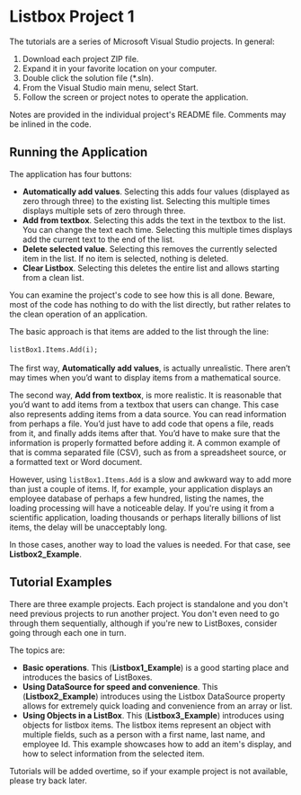 # Listbox Project 1

The tutorials are a series of Microsoft Visual Studio projects. In general:

1. Download each project ZIP file.
1. Expand it in your favorite location on your computer.
1. Double click the solution file (*.sln).
1. From the Visual Studio main menu, select Start.
1. Follow the screen or project notes to operate the application.

Notes are provided in the individual project's README file. Comments may be inlined in the code.

## Running the Application
The application has four buttons:
- **Automatically add values**. Selecting this adds four values (displayed as zero through three) to the existing list.
Selecting this multiple times displays multiple sets of zero through three.
- **Add from textbox**. Selecting this adds the text in the textbox to the list. You can change the text each time.
Selecting this multiple times displays add the current text to the end of the list.
- **Delete selected value**. Selecting this removes the currently selected item in the list.
If no item is selected, nothing is deleted.
- **Clear Listbox**. Selecting this deletes the entire list and allows starting from a clean list.

You can examine the project's code to see how this is all done. Beware, most of the code has nothing to do with the list directly, but rather relates to the clean operation of an application.

The basic approach is that items are added to the list through the line:<br><br>
```listBox1.Items.Add(i);```<br><br>
The first way, **Automatically add values**, is actually unrealistic. There aren’t may times when you’d want to display items from a mathematical source.

The second way, **Add from textbox**, is more realistic. It is reasonable that you’d want to add items from a textbox that users can change. This case also represents adding items from a data source. You can read information from perhaps a file. You’d just have to add code that opens a file, reads from it, and finally adds items after that. You’d have to make sure that the information is properly formatted before adding it. A common example of that is comma separated file (CSV), such as from a spreadsheet source, or a formatted text or Word document.

However, using `listBox1.Items.Add` is a slow and awkward way to add more than just a couple of items. If, for example, your application displays an employee database of perhaps a few hundred, listing the names, the loading processing will have a noticeable delay. If you're using it from a scientific application, loading thousands or perhaps literally billions of list items, the delay will be unacceptably long.

In those cases, another way to load the values is needed. For that case, see **Listbox2_Example**.

## Tutorial Examples
There are three example projects. 
Each project is standalone and you don't need previous projects to run another project.
You don't even need to go through them sequentially, although if you're new to ListBoxes, consider going through each one in turn.

The topics are:
- **Basic operations**. This (**Listbox1_Example**) is a good starting place and introduces the basics of ListBoxes.
- **Using DataSource for speed and convenience**. This (**Listbox2_Example**) introduces using the Listbox DataSource property allows for extremely quick loading and convenience from an array or list.
- **Using Objects in a ListBox**. This (**Listbox3_Example**) introduces using objects for listbox items. The listbox items represent an object with multiple fields, such as a person with a first name, last name, and employee Id. This example showcases how to add an item's display, and how to select information from the selected item.

Tutorials will be added overtime, so if your example project is not available, please try back later.
